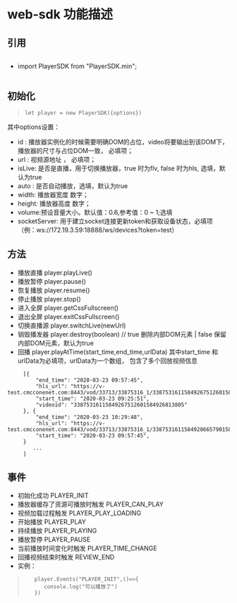 # web-sdk 功能描述
## 引用 
>```
* import  PlayerSDK from "PlayerSDK.min";
>```
## 初始化
>```
>let player = new PlayerSDK({options})  
>```
其中options设置： 
* id : 播放器实例化的时候需要明确DOM的占位，video将要输出到该DOM下，播放器的尺寸与占位DOM一致， 必填项； 
* url : 视频源地址 ， 必填项；
* isLive: 是否是直播，用于切换播放器，true 时为flv, false 时为hls, 选填，默认为true
* auto : 是否自动播放，选填，默认为true
* width: 播放器宽度 数字；
* height: 播放器高度 数字；
* volume:预设音量大小。默认值：0.6,参考值：0 ~ 1;选填
* socketServer: 用于建立socket连接更新token和获取设备状态，必填项（例：ws://172.19.3.59:18888/ws/devices?token=test）

 ## 方法
 * 播放直播  player.playLive()
 * 播放暂停  player.pause()
 * 恢复播放  player.resume()
 * 停止播放  player.stop()
 * 进入全屏  player.getCssFullscreen()
 * 退出全屏  player.exitCssFullscreen()
 * 切换直播源 player.switchLive(newUrl) 
 * 销毁播发器 player.destroy(boolean) // true 删除内部DOM元素 | false 保留内部DOM元素，默认为true
 * 回播 player.playAtTime(start_time,end_time,urlData)  其中start_time 和 urlData为必填项，urlData为一个数组，
 包含了多个回放视频信息
````
     [{
         "end_time": "2020-03-23 09:57:45",
         "hls_url": "https://v-test.cmcconenet.com:8443/vod/33713/33875316_1/33875316115849267512601584926813805.m3u8",
         "start_time": "2020-03-23 09:25:51",
         "videoid": "33875316115849267512601584926813805"
     }, {
         "end_time": "2020-03-23 10:29:48",
         "hls_url": "https://v-test.cmcconenet.com:8443/vod/33713/33875316_1/33875316115849286657901584928727800.m3u8",
         "start_time": "2020-03-23 09:57:45",
     }
        ...
     ]
````
## 事件
* 初始化成功 PLAYER_INIT
* 播放器缓存了资源可播放时触发 PLAYER_CAN_PLAY 
* 视频加载过程触发 PLAYER_PLAY_LOADING
* 开始播放 PLAYER_PLAY 
* 持续播放 PLAYER_PLAYING
* 播放暂停 PLAYER_PAUSE
* 当前播放时间变化时触发 PLAYER_TIME_CHANGE 
* 回播视频结束时触发 REVIEW_END
* 实例：
>```
>    player.Events("PLAYER_INIT",()=>{
>       console.log("可以播放了")
>    })
>```

